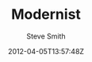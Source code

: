 ---
title: "Modernist"
github: https://github.com/orderedlist/modernist
demo: http://orderedlist.com/modernist/
author: Steve Smith
ssg:
  - Jekyll
cms:
  - No Cms
date: 2012-04-05T13:57:48Z
github_branch: master
description: "A Theme for GitHub Pages"
stale: true
---